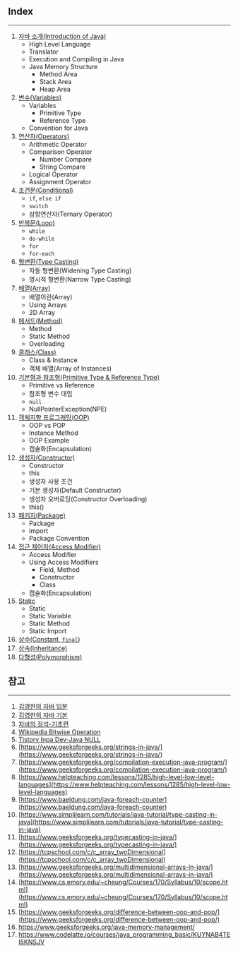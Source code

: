 ## Index

---

1. [자바 소개(Introduction of Java)](https://github.com/seungki1011/Data-Engineering/blob/main/java/notes/(1)%20StartingJava.md)
   * High Level Language
   * Translator
   * Execution and Compiling in Java
   * Java Memory Structure
     * Method Area
     * Stack Area
     * Heap Area
2. [변수(Variables)](https://github.com/seungki1011/Data-Engineering/blob/main/java/notes/(2)%20Variables.md)
   * Variables
     * Primitive Type
     * Reference Type
   * Convention for Java
3. [연산자(Operators)](https://github.com/seungki1011/Data-Engineering/blob/main/java/notes/(3)%20Operators.md)
   * Arithmetic Operator
   * Comparison Operator
     * Number Compare
     * String Compare
   * Logical Operator
   * Assignment Operator
4. [조건문(Conditional)](https://github.com/seungki1011/Data-Engineering/blob/main/java/notes/(4)%20Conditional.md)
   * ```if```, ```else if```
   * ```switch```
   * 삼항연산자(Ternary Operator)
5. [반복문(Loop)](https://github.com/seungki1011/Data-Engineering/blob/main/java/notes/(5)%20Loop.md)
   * ```while```
   * ```do-while```
   * ```for```
   * ```for-each```
6. [형변환(Type Casting)](https://github.com/seungki1011/Data-Engineering/blob/main/java/notes/(6)%20Typecasting.md)
   * 자동 형변환(Widening Type Casting)
   * 명시적 형변환(Narrow Type Casting)
7. [배열(Array)](https://github.com/seungki1011/Data-Engineering/blob/main/java/notes/(7)%20Array.md)
   * 배열이란(Array)
   * Using Arrays
   * 2D Array
8. [메서드(Method)](https://github.com/seungki1011/Data-Engineering/blob/main/java/notes/(8)%20Method.md)
   * Method
   * Static Method
   * Overloading
9. [클래스(Class)](https://github.com/seungki1011/Data-Engineering/blob/main/java/notes/(9)%20Class.md)
   * Class & Instance
   * 객체 배열(Array of Instances)
10. [기본형과 참조형(Primitive Type & Reference Type)](https://github.com/seungki1011/Data-Engineering/blob/main/java/notes/(10)%20Reference%20Type.md)
    * Primitive vs Reference
    * 참조형 변수 대입
    * ```null```
    * NullPointerException(NPE)
11. [객체지향 프로그래밍(OOP)](https://github.com/seungki1011/Data-Engineering/blob/main/java/notes/(11)%20OOP.md)
    * OOP vs POP
    * Instance Method
    * OOP Example
    * 캡슐화(Encapsulation)
12. [생성자(Constructor)](https://github.com/seungki1011/Data-Engineering/blob/main/java/notes/(12)%20Constructor.md)
    * Constructor
    * this
    * 생성자 사용 조건
    * 기본 생성자(Default Constructor)
    * 생성자 오버로딩(Constructor Overloading)
    * this()
13. [패키지(Package)](https://github.com/seungki1011/Data-Engineering/blob/main/java/notes/(13)%20Package.md)
    * Package
    * import
    * Package Convention
14. [접근 제어자(Access Modifier)](https://github.com/seungki1011/Data-Engineering/blob/main/java/notes/(14)%20Access%20Modifier.md)
    * Access Modifier
    * Using Access Modifiers
      * Field, Method
      * Constructor
      * Class
    * 캡슐화(Encapsulation)
15. [Static](https://github.com/seungki1011/Data-Engineering/blob/main/java/notes/(15)%20Static.md)
    * Static
    * Static Variable
    * Static Method
    * Static Import
16. [상수(Constant, ```final```)](https://github.com/seungki1011/Data-Engineering/blob/main/java/notes/(16)%20Constant.md)
17. [상속(Inheritance)](https://github.com/seungki1011/Data-Engineering/blob/main/java/notes/(17)%20Inheritance.md)
18. [다형성(Polymorphism)](https://github.com/seungki1011/Data-Engineering/blob/main/java/notes/(18)%20Polymorphism.md)



## 참고

---

1. [김영한의 자바 입문](https://www.inflearn.com/course/%EA%B9%80%EC%98%81%ED%95%9C%EC%9D%98-%EC%9E%90%EB%B0%94-%EC%9E%85%EB%AC%B8)
2. [김영한의 자바 기본](https://www.inflearn.com/course/%EA%B9%80%EC%98%81%ED%95%9C%EC%9D%98-%EC%8B%A4%EC%A0%84-%EC%9E%90%EB%B0%94-%EA%B8%B0%EB%B3%B8%ED%8E%B8/dashboard)
3. [자바의 정석-기초편](https://www.youtube.com/user/MasterNKS)
4. [Wikipedia Bitwise Operation](https://en.wikipedia.org/wiki/Bitwise_operation)
5. [Tistory Inpa Dev-Java NULL](https://inpa.tistory.com/entry/JAVA-%E2%98%95-%EA%B0%9C%EB%B0%9C%EC%9E%90%EB%93%A4%EC%9D%84-%EA%B4%B4%EB%A1%AD%ED%9E%88%EB%8A%94-NULL-%ED%8C%8C%ED%97%A4%EC%B9%98%EA%B8%B0)
6. [https://www.geeksforgeeks.org/strings-in-java/](https://www.geeksforgeeks.org/strings-in-java/)
7. [https://www.geeksforgeeks.org/compilation-execution-java-program/](https://www.geeksforgeeks.org/compilation-execution-java-program/)
8. [https://www.helpteaching.com/lessons/1285/high-level-low-level-languages](https://www.helpteaching.com/lessons/1285/high-level-low-level-languages)
9. [https://www.baeldung.com/java-foreach-counter](https://www.baeldung.com/java-foreach-counter)
10. [https://www.simplilearn.com/tutorials/java-tutorial/type-casting-in-java](https://www.simplilearn.com/tutorials/java-tutorial/type-casting-in-java)
11. [https://www.geeksforgeeks.org/typecasting-in-java/](https://www.geeksforgeeks.org/typecasting-in-java/)
12. [https://tcpschool.com/c/c_array_twoDimensional](https://tcpschool.com/c/c_array_twoDimensional)
13. [https://www.geeksforgeeks.org/multidimensional-arrays-in-java/](https://www.geeksforgeeks.org/multidimensional-arrays-in-java/)
14. [https://www.cs.emory.edu/~cheung/Courses/170/Syllabus/10/scope.html](https://www.cs.emory.edu/~cheung/Courses/170/Syllabus/10/scope.html)
15. [https://www.geeksforgeeks.org/difference-between-oop-and-pop/](https://www.geeksforgeeks.org/difference-between-oop-and-pop/)
16. https://www.geeksforgeeks.org/java-memory-management/
17. https://www.codelatte.io/courses/java_programming_basic/KUYNAB4TEI5KNSJV

